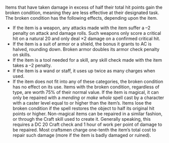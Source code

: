 Items that have taken damage in excess of half their total hit points gain the broken condition, meaning they are less effective at their designated task. The broken condition has the following effects, depending upon the item.  
  

- If the item is a weapon, any attacks made with the item suffer a –2 penalty on attack and damage rolls. Such weapons only score a critical hit on a natural 20 and only deal ×2 damage on a confirmed critical hit.
- If the item is a suit of armor or a shield, the bonus it grants to AC is halved, rounding down. Broken armor doubles its armor check penalty on skills.
- If the item is a tool needed for a skill, any skill check made with the item takes a –2 penalty.
- If the item is a wand or staff, it uses up twice as many charges when used.
- If the item does not fit into any of these categories, the broken condition has no effect on its use. Items with the broken condition, regardless of type, are worth 75% of their normal value. If the item is magical, it can only be repaired with a _mending_ or _make whole_ spell cast by a character with a caster level equal to or higher than the item’s. Items lose the broken condition if the spell restores the object to half its original hit points or higher. Non-magical items can be repaired in a similar fashion, or through the Craft skill used to create it. Generally speaking, this requires a DC 20 Craft check and 1 hour of work per point of damage to be repaired. Most craftsmen charge one-tenth the item’s total cost to repair such damage (more if the item is badly damaged or ruined).